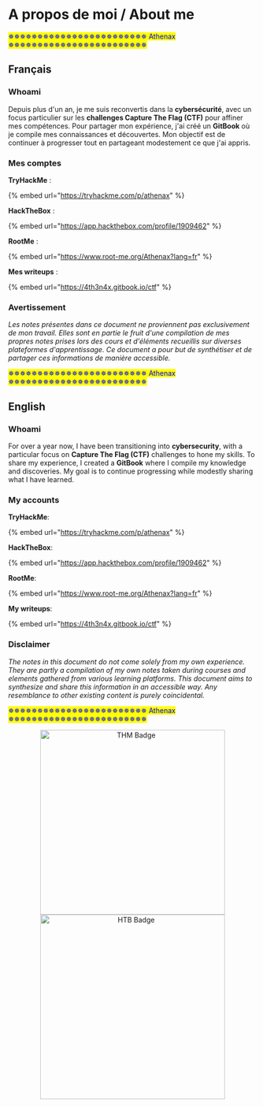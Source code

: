 # A propos de moi / About me

<mark style="color:blue;">✵✵✵✵✵✵✵✵✵✵✵✵✵✵✵✵✵✵✵✵✵✵✵✵ Athenax ✵✵✵✵✵✵✵✵✵✵✵✵✵✵✵✵✵✵✵✵✵✵✵✵</mark>

## Français

### Whoami

Depuis plus d'un an, je me suis reconvertis dans la **cybersécurité**, avec un focus particulier sur les **challenges Capture The Flag (CTF)** pour affiner mes compétences. Pour partager mon expérience, j'ai créé un **GitBook** où je compile mes connaissances et découvertes. Mon objectif est de continuer à progresser tout en partageant modestement ce que j'ai appris.

### Mes comptes

**TryHackMe** :

{% embed url="https://tryhackme.com/p/athenax" %}

**HackTheBox** :

{% embed url="https://app.hackthebox.com/profile/1909462" %}

**RootMe** :

{% embed url="https://www.root-me.org/Athenax?lang=fr" %}

**Mes writeups** :

{% embed url="https://4th3n4x.gitbook.io/ctf" %}

### Avertissement

_Les notes présentes dans ce document ne proviennent pas exclusivement de mon travail. Elles sont en partie le fruit d'une compilation de mes propres notes prises lors des cours et d'éléments recueillis sur diverses plateformes d'apprentissage. Ce document a pour but de synthétiser et de partager ces informations de manière accessible._

<mark style="color:blue;">✵✵✵✵✵✵✵✵✵✵✵✵✵✵✵✵✵✵✵✵✵✵✵✵ Athenax ✵✵✵✵✵✵✵✵✵✵✵✵✵✵✵✵✵✵✵✵✵✵✵✵</mark>

## English

### Whoami

For over a year now, I have been transitioning into **cybersecurity**, with a particular focus on **Capture The Flag (CTF)** challenges to hone my skills. To share my experience, I created a **GitBook** where I compile my knowledge and discoveries. My goal is to continue progressing while modestly sharing what I have learned.

### My accounts

**TryHackMe**:

{% embed url="https://tryhackme.com/p/athenax" %}

**HackTheBox**:

{% embed url="https://app.hackthebox.com/profile/1909462" %}

**RootMe**:

{% embed url="https://www.root-me.org/Athenax?lang=fr" %}

**My writeups**:

{% embed url="https://4th3n4x.gitbook.io/ctf" %}

### Disclaimer

_The notes in this document do not come solely from my own experience. They are partly a compilation of my own notes taken during courses and elements gathered from various learning platforms. This document aims to synthesize and share this information in an accessible way. Any resemblance to other existing content is purely coincidental._

<mark style="color:blue;">✵✵✵✵✵✵✵✵✵✵✵✵✵✵✵✵✵✵✵✵✵✵✵✵ Athenax ✵✵✵✵✵✵✵✵✵✵✵✵✵✵✵✵✵✵✵✵✵✵✵✵</mark>

<div align="center"><img src="https://tryhackme-badges.s3.amazonaws.com/athenax.png" alt="THM Badge" width="375"></div>

<div align="center"><img src="https://www.hackthebox.com/badge/image/1909462" alt="HTB Badge" width="375"></div>
